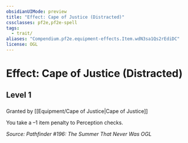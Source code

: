 ```yaml
---
obsidianUIMode: preview
title: "Effect: Cape of Justice (Distracted)"
cssclasses: pf2e,pf2e-spell
tags:
  - trait/
aliases: "Compendium.pf2e.equipment-effects.Item.wdN3sa1Qs2rEdiDC"
license: OGL
---
```

# Effect: Cape of Justice (Distracted)
## Level 1
### 






Granted by [[Equipment/Cape of Justice|Cape of Justice]]

You take a –1 item penalty to Perception checks.

*Source: Pathfinder #196: The Summer That Never Was*
*OGL*